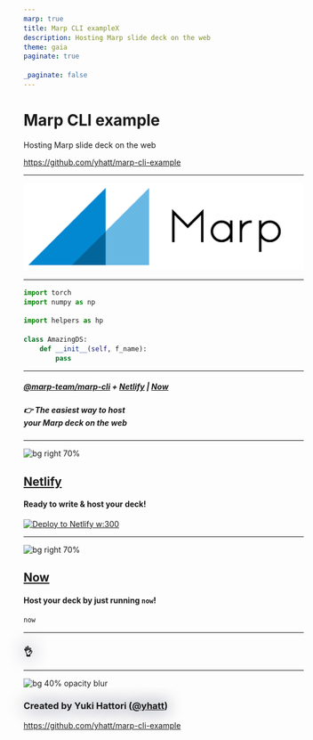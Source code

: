 ```yaml
---
marp: true
title: Marp CLI exampleX
description: Hosting Marp slide deck on the web
theme: gaia
paginate: true

_paginate: false
---
```



# <!--fit--> Marp CLI example


Hosting Marp slide deck on the web

https://github.com/yhatt/marp-cli-example


---


![Marp bg 60%](https://raw.githubusercontent.com/marp-team/marp/master/marp.png)


---
```python
import torch
import numpy as np

import helpers as hp

class AmazingDS:
    def __init__(self, f_name):
        pass

```



---

<!--
_backgroundColor: #123




_color: #fff
-->

##### <!--fit--> [@marp-team/marp-cli](https://github.com/marp-team/marp-cli) + [Netlify](https://www.netlify.com/) | [Now](https://zeit.co/now)

##### <!--fit--> 👉 The easiest way to host<br />your Marp deck on the web

---

![bg right 70%](https://www.netlify.com/img/press/logos/logomark.svg)



## **[Netlify](https://www.netlify.com/)**



#### Ready to write & host your deck!

[![Deploy to Netlify w:300](https://www.netlify.com/img/deploy/button.svg)](https://app.netlify.com/start/deploy?repository=https://github.com/yhatt/marp-cli-example)



---

![bg right 70%](https://assets.zeit.co/image/upload/front/assets/design/now-black.svg)

## **[Now](https://zeit.co/now)**


#### Host your deck by just running `now`!

```bash
now

```

---



### <!--fit--> :ok_hand:


---

<style scoped>
h3 {
  text-shadow: 0 0 30px #232548;
}
</style>

![bg 40% opacity blur](https://avatars1.githubusercontent.com/u/3993388?v=4)

### Created by Yuki Hattori ([@yhatt](https://github.com/yhatt))


https://github.com/yhatt/marp-cli-example
